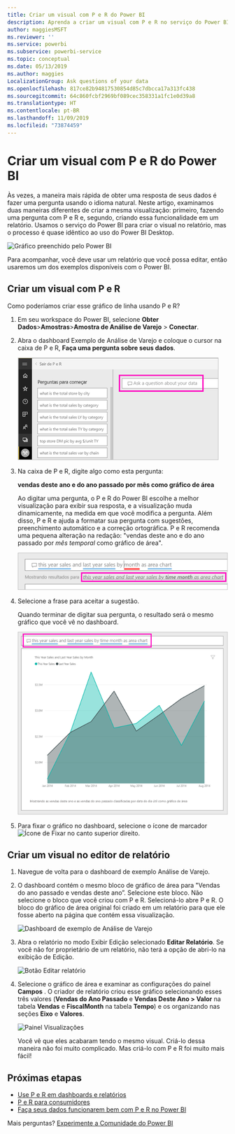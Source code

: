 ```yaml
---
title: Criar um visual com P e R do Power BI
description: Aprenda a criar um visual com P e R no serviço do Power BI usando o exemplo de Análise de Varejo
author: maggiesMSFT
ms.reviewer: ''
ms.service: powerbi
ms.subservice: powerbi-service
ms.topic: conceptual
ms.date: 05/13/2019
ms.author: maggies
LocalizationGroup: Ask questions of your data
ms.openlocfilehash: 817ce82b94817530854d85c7dbcca17a313fc438
ms.sourcegitcommit: 64c860fcbf2969bf089cec358331a1fc1e0d39a8
ms.translationtype: HT
ms.contentlocale: pt-BR
ms.lasthandoff: 11/09/2019
ms.locfileid: "73874459"
---
```

# <a name="create-a-visual-with-power-bi-qa"></a>Criar um visual com P e R do Power BI

Às vezes, a maneira mais rápida de obter uma resposta de seus dados é fazer uma pergunta usando o idioma natural.  Neste artigo, examinamos duas maneiras diferentes de criar a mesma visualização: primeiro, fazendo uma pergunta com P e R e, segundo, criando essa funcionalidade em um relatório. Usamos o serviço do Power BI para criar o visual no relatório, mas o processo é quase idêntico ao uso do Power BI Desktop.

![Gráfico preenchido pelo Power BI](media/power-bi-visualization-introduction-to-q-and-a/power-bi-qna-create-visual.png)

Para acompanhar, você deve usar um relatório que você possa editar, então usaremos um dos exemplos disponíveis com o Power BI.

## <a name="create-a-visual-with-qa"></a>Criar um visual com P e R

Como poderíamos criar esse gráfico de linha usando P e R?

1. Em seu workspace do Power BI, selecione **Obter Dados**\>**Amostras**\>**Amostra de Análise de Varejo** > **Conectar**.

1. Abra o dashboard Exemplo de Análise de Varejo e coloque o cursor na caixa de P e R, **Faça uma pergunta sobre seus dados**.

    ![Coloque o cursor na caixa de P e R](media/power-bi-visualization-introduction-to-q-and-a/power-bi-qna-cursor-in-qna-box.png)

2. Na caixa de P e R, digite algo como esta pergunta:
   
    **vendas deste ano e do ano passado por mês como gráfico de área**
   
    Ao digitar uma pergunta, o P e R do Power BI escolhe a melhor visualização para exibir sua resposta, e a visualização muda dinamicamente, na medida em que você modifica a pergunta. Além disso, P e R e ajuda a formatar sua pergunta com sugestões, preenchimento automático e a correção ortográfica. P e R recomenda uma pequena alteração na redação: "vendas deste ano e do ano passado por *mês temporal* como gráfico de área".  

    ![P e R corrigiu a redação](media/power-bi-visualization-introduction-to-q-and-a/power-bi-qna-corrected-create-filled-chart.png)

4. Selecione a frase para aceitar a sugestão. 
   
   Quando terminar de digitar sua pergunta, o resultado será o mesmo gráfico que você vê no dashboard.
   
   ![Gráfico de área preenchido por P e R](media/power-bi-visualization-introduction-to-q-and-a/power-bi-qna-create-filled-chart.png)

4. Para fixar o gráfico no dashboard, selecione o ícone de marcador ![Ícone de Fixar](media/power-bi-visualization-introduction-to-q-and-a/pinnooutline.png) no canto superior direito.

## <a name="create-a-visual-in-the-report-editor"></a>Criar um visual no editor de relatório

1. Navegue de volta para o dashboard de exemplo Análise de Varejo.
   
2. O dashboard contém o mesmo bloco de gráfico de área para "Vendas do ano passado e vendas deste ano”.  Selecione este bloco. Não selecione o bloco que você criou com P e R. Selecioná-lo abre P e R. O bloco do gráfico de área original foi criado em um relatório para que ele fosse aberto na página que contém essa visualização.

    ![Dashboard de exemplo de Análise de Varejo](media/power-bi-visualization-introduction-to-q-and-a/power-bi-dashboard.png)

1. Abra o relatório no modo Exibir Edição selecionado **Editar Relatório**.  Se você não for proprietário de um relatório, não terá a opção de abri-lo na exibição de Edição.
   
    ![Botão Editar relatório](media/power-bi-visualization-introduction-to-q-and-a/power-bi-edit-report.png)
4. Selecione o gráfico de área e examinar as configurações do painel **Campos** .  O criador de relatório criou esse gráfico selecionando esses três valores (**Vendas do Ano Passado** e **Vendas Deste Ano > Valor** na tabela **Vendas** e **FiscalMonth** na tabela **Tempo**) e os organizando nas seções **Eixo** e **Valores**.
   
    ![Painel Visualizações](media/power-bi-visualization-introduction-to-q-and-a/gnatutorial_3-new.png)

    Você vê que eles acabaram tendo o mesmo visual. Criá-lo dessa maneira não foi muito complicado. Mas criá-lo com P e R foi muito mais fácil!

## <a name="next-steps"></a>Próximas etapas

- [Use P e R em dashboards e relatórios](power-bi-tutorial-q-and-a.md)  
- [P e R para consumidores](consumer/end-user-q-and-a.md)
- [Faça seus dados funcionarem bem com P e R no Power BI](service-prepare-data-for-q-and-a.md)

Mais perguntas? [Experimente a Comunidade do Power BI](https://community.powerbi.com/)

